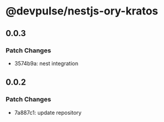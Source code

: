 # @devpulse/nestjs-ory-kratos

## 0.0.3

### Patch Changes

- 3574b9a: nest integration

## 0.0.2

### Patch Changes

- 7a887c1: update repository
